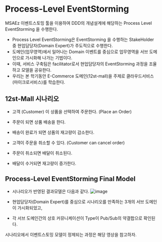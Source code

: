 # Process-Level EventStorming

MSAEz 이벤트스토밍 툴을 이용하여 DDD의 개념설계에 해당하는 Process Level EventStorming 을 수행한다.

- Process Level EventStorming은 EventStorming 을 수행하는 StakeHolder 중 현업담당자(Domain Expert)가 주도적으로 수행한다. 
- 도메인(업무영역)에서 일어나는 Domain 이벤트를 중심으로 업무영역을 서브 도메인으로 가시화해 나가는 기법이다.
- 이때, 서비스 구축팀은 facilitator로서 현업담당자의 EventStorming 과정을 조율하고 모델을 공유한다.
- 우리는 본 학기동안 E-Commerce 도메인(12st-mall)을 주제로 클라우드서비스(마이크로서비스)를 학습한다. 

## 12st-Mall 시나리오 
- 고객 (Customer) 이 상품을 선택하여 주문한다. (Place an Order)
- 주문이 되면 상품 배송을 한다.
- 배송이 완료가 되면 상품의 재고량이 감소한다.

- 고객이 주문을 취소할 수 있다. (Customer can cancel order)
- 주문이 취소되면 배달이 취소된다.
- 배달이 수거되면 재고량이 증가한다.

## Process-Level EventStorming Final Model 
- 시나리오가 반영된 결과모델은 다음과 같다.
![image](https://user-images.githubusercontent.com/35618409/187015214-90018c5a-80f8-47cd-9aaa-4030ff098873.png)

- 현업담당자(Domain Expert)를 중심으로 시나리오를 만족하는 3개의 서브 도메인이 가시화되었고,
- 각 서브 도메인간의 상호 커뮤니케이션이 Type이 Pub/Sub의 약결합으로 확인된다.

시나리오에서 이벤트스토밍 모델이 정제되는 과정은 해당 영상을 참고하자. 